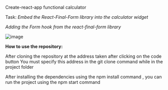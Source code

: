 Create-react-app functional calculator

<label>
Task:
</label>
<i>
Embed the React-Final-Form library into the calculator widget
</i>

<i>Adding the Form hook from the react-final-form library</i>

![image](https://user-images.githubusercontent.com/88620625/227272529-78060964-c300-47c3-8483-6824a481f9fa.png)

<b>How to use the repository:</b>

After cloning the repository at the address taken after clicking on the code button
You must specify this address in the git clone command while in the project folder

After installing the dependencies using the npm install command , you can run the project using the npm start command
